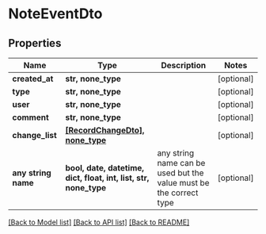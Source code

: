 # NoteEventDto


## Properties
Name | Type | Description | Notes
------------ | ------------- | ------------- | -------------
**created_at** | **str, none_type** |  | [optional] 
**type** | **str, none_type** |  | [optional] 
**user** | **str, none_type** |  | [optional] 
**comment** | **str, none_type** |  | [optional] 
**change_list** | [**[RecordChangeDto], none_type**](RecordChangeDto.md) |  | [optional] 
**any string name** | **bool, date, datetime, dict, float, int, list, str, none_type** | any string name can be used but the value must be the correct type | [optional]

[[Back to Model list]](../README.md#documentation-for-models) [[Back to API list]](../README.md#documentation-for-api-endpoints) [[Back to README]](../README.md)


